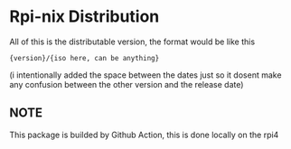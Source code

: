 # Rpi-nix Distribution
All of this is the distributable version, the format would be like this
```
{version}/{iso here, can be anything}
```
(i intentionally added the space between the dates just so it dosent make any confusion between the other version and the release date)

## NOTE
This package is builded by Github Action, this is done locally on the rpi4
